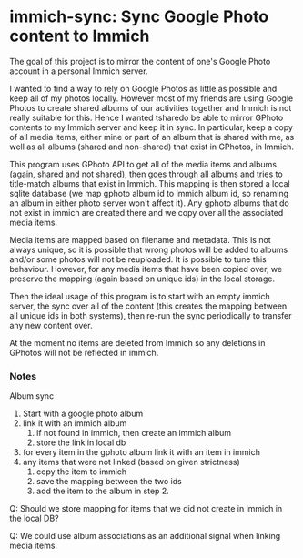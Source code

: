 # immich-sync: Sync Google Photo content to Immich

The goal of this project is to mirror the content of one's Google Photo account in a personal Immich
server.

I wanted to find a way to rely on Google Photos as little as possible and keep all of my photos
locally. However most of my friends are using Google Photos to create shared albums of our
activities together and Immich is not really suitable for this. Hence I wanted tsharedo be able to
mirror GPhoto contents to my Immich server and keep it in sync. In particular, keep a copy of all
media items, either mine or part of an album that is shared with me, as well as all albums (shared
and non-shared) that exist in GPhotos, in Immich.

This program uses GPhoto API to get all of the media items and albums (again, shared and not
shared), then goes through all albums and tries to title-match albums that exist in Immich. This
mapping is then stored a local sqlite database (we map gphoto album id to immich album id, so
renaming an album in either photo server won't affect it). Any gphoto albums that do not exist in
immich are created there and we copy over all the associated media items.

Media items are mapped based on filename and metadata. This is not always unique, so it is possible
that wrong photos will be added to albums and/or some photos will not be reuploaded. It is possible
to tune this behaviour. However, for any media items that have been copied over, we preserve the
mapping (again based on unique ids) in the local storage.

Then the ideal usage of this program is to start with an empty immich server, the sync over all of
the content (this creates the mapping between all unique ids in both systems), then re-run the sync
periodically to transfer any new content over.

At the moment no items are deleted from Immich so any deletions in GPhotos will not be reflected in
immich.

### Notes

Album sync

1. Start with a google photo album
1. link it with an immich album
   1. if not found in immich, then create an immich album
   1. store the link in local db
1. for every item in the gphoto album link it with an item in immich
1. any items that were not linked (based on given strictness)
   1. copy the item to immich
   1. save the mapping between the two ids
   1. add the item to the album in step 2.

Q: Should we store mapping for items that we did not create in immich in the local DB?

Q: We could use album associations as an additional signal when linking media items.
